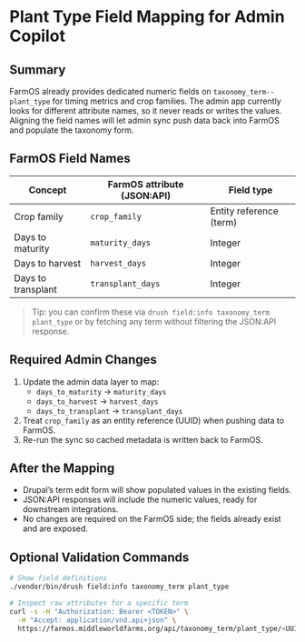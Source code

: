 # Plant Type Field Mapping for Admin Copilot

## Summary
FarmOS already provides dedicated numeric fields on `taxonomy_term--plant_type` for timing metrics and crop families. The admin app currently looks for different attribute names, so it never reads or writes the values. Aligning the field names will let admin sync push data back into FarmOS and populate the taxonomy form.

## FarmOS Field Names
| Concept                | FarmOS attribute (JSON:API) | Field type               |
| ---------------------- | --------------------------- | ------------------------ |
| Crop family            | `crop_family`               | Entity reference (term)  |
| Days to maturity       | `maturity_days`             | Integer                  |
| Days to harvest        | `harvest_days`              | Integer                  |
| Days to transplant     | `transplant_days`           | Integer                  |

> Tip: you can confirm these via `drush field:info taxonomy_term plant_type` or by fetching any term without filtering the JSON:API response.

## Required Admin Changes
1. Update the admin data layer to map:
   - `days_to_maturity` → `maturity_days`
   - `days_to_harvest` → `harvest_days`
   - `days_to_transplant` → `transplant_days`
2. Treat `crop_family` as an entity reference (UUID) when pushing data to FarmOS.
3. Re-run the sync so cached metadata is written back to FarmOS.

## After the Mapping
- Drupal’s term edit form will show populated values in the existing fields.
- JSON:API responses will include the numeric values, ready for downstream integrations.
- No changes are required on the FarmOS side; the fields already exist and are exposed.

## Optional Validation Commands
```bash
# Show field definitions
./vendor/bin/drush field:info taxonomy_term plant_type

# Inspect raw attributes for a specific term
curl -s -H "Authorization: Bearer <TOKEN>" \
  -H "Accept: application/vnd.api+json" \
  https://farmos.middleworldfarms.org/api/taxonomy_term/plant_type/<UUID> | jq '.data.attributes'
```

